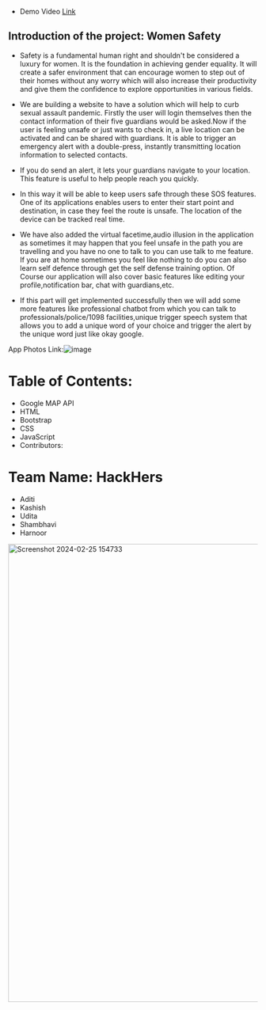   * Demo Video [Link](https://youtu.be/YWShJPxpFCM)



## Introduction of the project: Women Safety

* Safety is a fundamental human right and shouldn't be considered a luxury for women. It is the foundation in achieving gender equality. It will create a safer environment that can encourage women to step out of their homes without any worry which will also increase their productivity and give them the confidence to explore opportunities in various fields.

* We are building a website to have a solution which will help to curb sexual assault pandemic. Firstly the user will login themselves then the contact information of their five guardians would be asked.Now if the user is feeling unsafe or just wants to check in, a live location can be activated and can be shared with guardians. It is able to trigger an emergency alert with a double-press, instantly transmitting location information to selected contacts.
*  If you do send an alert, it lets your guardians navigate to your location. This feature is useful to help people reach you quickly. 
*  In this way it will be able to keep users safe through these SOS features. One of its applications enables users to enter their start point and destination, in case they feel the route is unsafe. The location of the device can be tracked real time.
*  We have also added the virtual facetime,audio illusion in the application as sometimes it may happen that you feel unsafe in the path you are travelling and you have no one to talk to you can use talk to me feature. If you are at home sometimes you feel like nothing to do you can also learn self defence through get the self defense training option. Of Course our application will also cover basic features like editing your profile,notification bar, chat with guardians,etc.
*   If this part will get implemented successfully then we will add some more features like professional chatbot from which you can talk to professionals/police/1098 facilities,unique trigger speech system that allows you to add a unique word of your choice and trigger the alert by the unique word just like okay google.


App Photos Link:![image](<img width="321" alt="Screenshot 2024-02-25 154914" src="https://github.com/Aditi31kapil/Narishield/assets/151728032/6b93b44f-1d67-403a-99a9-ecfb6f29a54b">)


# Table of Contents:
* Google MAP API
* HTML
* Bootstrap
* CSS
* JavaScript
* Contributors:


# Team Name: HackHers

* Aditi 
* Kashish
* Udita
* Shambhavi
* Harnoor





<img width="926" alt="Screenshot 2024-02-25 154733" src="https://github.com/Aditi31kapil/Narishield/assets/151728032/59fc16df-bd31-42de-a7d1-0cfaeba45db8">





